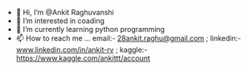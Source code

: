- 👋 Hi, I’m @Ankit Raghuvanshi
- 👀 I’m interested in coading
- 🌱 I’m currently learning python programming
- 📫 How to reach me ... email:- 28ankit.raghu@gmail.com ; linkedin:- www.linkedin.com/in/ankit-rv ; kaggle:- https://www.kaggle.com/ankittt/account


<!---
Ankit-RV/Ankit-RV is a ✨ special ✨ repository because its `README.md` (this file) appears on your GitHub profile.
You can click the Preview link to take a look at your changes.
--->
